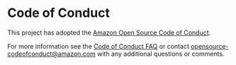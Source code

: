 # Code of Conduct

This project has adopted the
[Amazon Open Source Code of Conduct](https://aws.github.io/code-of-conduct).

For more information see the
[Code of Conduct FAQ](https://aws.github.io/code-of-conduct-faq) or contact
opensource-codeofconduct@amazon.com with any additional questions or comments.
